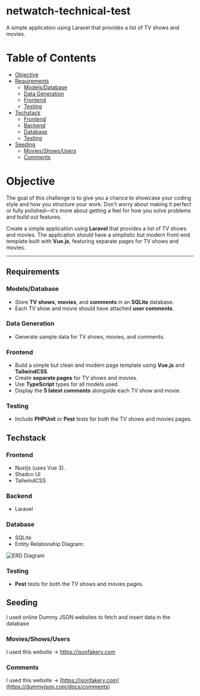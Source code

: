 # netwatch-technical-test
A simple application using Laravel that provides a list of TV shows and movies.

# Table of Contents
- [Objective](#objective)
- [Requirements](#requirements)
  - [Models/Database](#modelsdatabase)
  - [Data Generation](#data-generation)
  - [Frontend](#frontend)
  - [Testing](#testing)
- [Techstack](#techstack)
  - [Frontend](#frontend)
  - [Backend](#backend)
  - [Database](#database)
  - [Testing](#testing)
- [Seeding](#seeding)
   - [Movies/Shows/Users](#moviesshowsusers)
   - [Comments](#comments)

# Objective
The goal of this challenge is to give you a chance to showcase your coding style and how you structure your work. Don't worry about making it perfect or fully polished—it's more about getting a feel for how you solve problems and build out features.

Create a simple application using **Laravel** that provides a list of TV shows and movies. The application should have a simplistic but modern front-end template built with **Vue.js**, featuring separate pages for TV shows and movies.

---

## Requirements

### Models/Database
- Store **TV shows**, **movies**, and **comments** in an **SQLite** database.
- Each TV show and movie should have attached **user comments**.

### Data Generation
- Generate sample data for TV shows, movies, and comments.

### Frontend
- Build a simple but clean and modern page template using **Vue.js** and **TailwindCSS**.
- Create **separate pages** for TV shows and movies.
- Use **TypeScript** types for all models used.
- Display the **5 latest comments** alongside each TV show and movie.

### Testing
- Include **PHPUnit** or **Pest** tests for both the TV shows and movies pages.


## Techstack

### Frontend
- Nuxtjs (uses Vue 3).
- Shadcn UI
- TailwindCSS

### Backend
- Laravel

### Database
- SQLite
- Entity Relationship Diagram:
   
![ERD Diagram](https://github.com/user-attachments/assets/b7fb27e9-411d-4802-aad7-1e144b524af7)


### Testing
- **Pest** tests for both the TV shows and movies pages.

## Seeding
I used online Dummy JSON websites to fetch and insert data in the database

### Movies/Shows/Users
I used this website -> https://jsonfakery.com

### Comments
I used this website -> [https://jsonfakery.com](https://dummyjson.com/docs/comments)
